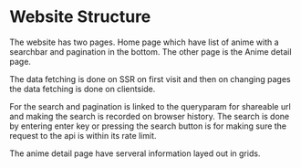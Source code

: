 # Website Structure

The website has two pages. Home page which have list of anime with a searchbar and pagination in the bottom. The other page is the Anime detail page.

The data fetching is done on SSR on first visit and then on changing pages the data fetching is done on clientside.

For the search and pagination is linked to the queryparam for shareable url and making the search is recorded on browser history. The search is done by entering enter key or pressing the search button is for making sure the request to the api is within its rate limit.

The anime detail page have serveral information layed out in grids.
